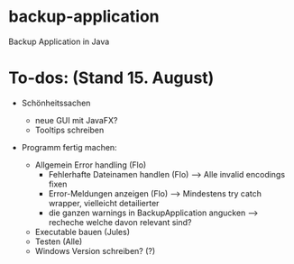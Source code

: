 # backup-application
Backup Application in Java

# To-dos: (Stand 15. August)

- Schönheitssachen
  - neue GUI mit JavaFX?
  - Tooltips schreiben

- Programm fertig machen:
  - Allgemein Error handling (Flo)
    - Fehlerhafte Dateinamen handlen (Flo) --> Alle invalid encodings fixen
    - Error-Meldungen anzeigen (Flo) --> Mindestens try catch wrapper, vielleicht detailierter
    - die ganzen warnings in BackupApplication angucken --> recheche welche davon relevant sind?
  - Executable bauen (Jules)
  - Testen (Alle)
  - Windows Version schreiben? (?)

